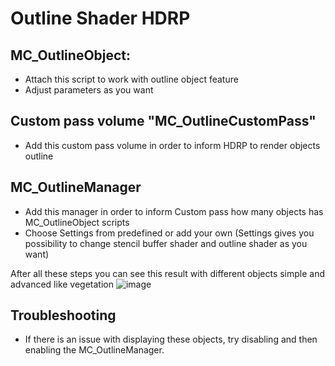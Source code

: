 # Outline Shader HDRP
## MC_OutlineObject:
- Attach this script to work with outline object feature
- Adjust parameters as you want
## Custom pass volume "MC_OutlineCustomPass"
- Add this custom pass volume in order to inform HDRP to render objects outline
## MC_OutlineManager
- Add this manager in order to inform Custom pass how many objects has MC_OutlineObject scripts
- Choose Settings from predefined or add your own (Settings gives you possibility to change stencil buffer shader and outline shader as you want)

After all these steps you can see this result with different objects simple and advanced like vegetation
![image](https://github.com/famousghost/OutlineProject/assets/23434168/b6011479-c0d2-4a73-a9de-c1aff65cb746)

## Troubleshooting
- If there is an issue with displaying these objects, try disabling and then enabling the MC_OutlineManager.

